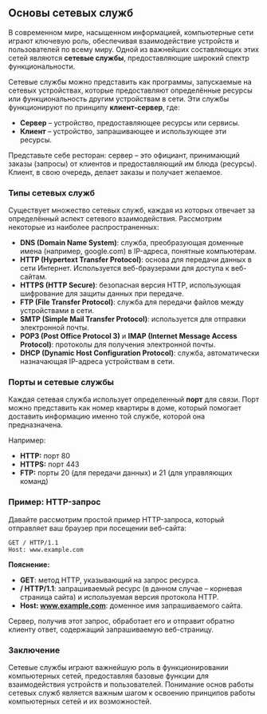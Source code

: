 ## Основы сетевых служб

В современном мире, насыщенном информацией, компьютерные сети играют ключевую роль, обеспечивая взаимодействие устройств и пользователей по всему миру. Одной из важнейших составляющих этих сетей являются **сетевые службы**, предоставляющие широкий спектр функциональности. 

Сетевые службы можно представить как программы, запускаемые на сетевых устройствах, которые предоставляют определённые ресурсы или функциональность другим устройствам в сети. Эти службы функционируют по принципу **клиент-сервер**, где:

* **Сервер** – устройство, предоставляющее ресурсы или сервисы.
* **Клиент** – устройство, запрашивающее и использующее эти ресурсы.

Представьте себе ресторан: сервер – это официант, принимающий заказы (запросы) от клиентов и предоставляющий им блюда (ресурсы). Клиент, в свою очередь, делает заказы и получает желаемое.

### Типы сетевых служб

Существует множество сетевых служб, каждая из которых отвечает за определённый аспект сетевого взаимодействия. Рассмотрим некоторые из наиболее распространенных:

* **DNS (Domain Name System)**: служба, преобразующая доменные имена (например, google.com) в IP-адреса, понятные компьютерам.
* **HTTP (Hypertext Transfer Protocol)**: основа для передачи данных в сети Интернет.  Используется веб-браузерами для доступа к веб-сайтам. 
* **HTTPS (HTTP Secure)**:  безопасная версия HTTP, использующая шифрование для защиты данных при передаче.
* **FTP (File Transfer Protocol)**:  служба для передачи файлов между устройствами в сети.
* **SMTP (Simple Mail Transfer Protocol)**: используется для отправки электронной почты.
* **POP3 (Post Office Protocol 3)** и **IMAP (Internet Message Access Protocol)**:  протоколы для получения электронной почты.
* **DHCP (Dynamic Host Configuration Protocol)**:  служба, автоматически назначающая IP-адреса устройствам в сети.

### Порты и сетевые службы

Каждая сетевая служба использует определенный **порт** для связи. Порт можно представить как номер квартиры в доме, который помогает доставить информацию именно той службе, которой она предназначена. 

Например:

* **HTTP:** порт 80
* **HTTPS:** порт 443
* **FTP:** порты 20 (для передачи данных) и 21 (для управляющих команд)

### Пример: HTTP-запрос

Давайте рассмотрим простой пример HTTP-запроса, который отправляет ваш браузер при посещении веб-сайта:

```
GET / HTTP/1.1
Host: www.example.com
```

**Пояснение:**

* **GET**: метод HTTP, указывающий на запрос ресурса.
* **/ HTTP/1.1**: запрашиваемый ресурс (в данном случае – корневая страница сайта) и используемая версия протокола HTTP.
* **Host: www.example.com**:  доменное имя запрашиваемого сайта.

Сервер, получив этот запрос, обработает его и отправит обратно клиенту ответ, содержащий запрашиваемую веб-страницу.

### Заключение

Сетевые службы играют важнейшую роль в функционировании компьютерных сетей, предоставляя базовые функции для взаимодействия устройств и пользователей.  Понимание основ работы сетевых служб является важным шагом к освоению принципов работы компьютерных сетей и их возможностей. 
